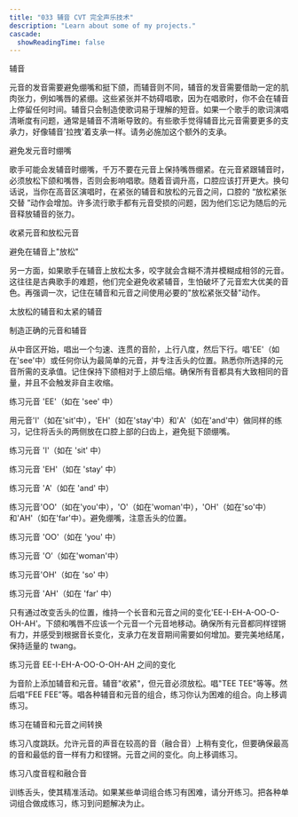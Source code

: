 ```yaml
---
title: "033 辅音 CVT 完全声乐技术"
description: "Learn about some of my projects."
cascade:
  showReadingTime: false
---
```


辅音

元音的发音需要避免绷嘴和挺下颌，而辅音则不同，辅音的发音需要借助一定的肌肉张力，例如嘴唇的紧绷。这些紧张并不妨碍唱歌，因为在唱歌时，你不会在辅音上停留任何时间。辅音只会制造使歌词易于理解的短音。如果一个歌手的歌词演唱清晰度有问题，通常是辅音不清晰导致的。有些歌手觉得辅音比元音需要更多的支承力，好像辅音'拉拽'着支承一样。请务必施加这个额外的支承。

避免发元音时绷嘴

歌手可能会发辅音时绷嘴，千万不要在元音上保持嘴唇绷紧。在元音紧跟辅音时，必须放松下颌和嘴唇，否则会影响唱歌。随着音调升高，口腔应该打开更大。换句话说，当你在高音区演唱时，在紧张的辅音和放松的元音之间，口腔的 “放松紧张交替 ”动作会增加。许多流行歌手都有元音受损的问题，因为他们忘记为随后的元音释放辅音的张力。

收紧元音和放松元音

避免在辅音上"放松"

另一方面，如果歌手在辅音上放松太多，咬字就会含糊不清并模糊成相邻的元音。这往往是古典歌手的难题，他们完全避免收紧辅音，生怕破坏了元音宏大优美的音色。再强调一次，记住在辅音和元音之间使用必要的"放松紧张交替"动作。

太放松的辅音和太紧的辅音

制造正确的元音和辅音

从中音区开始，唱出一个匀速、连贯的音阶，上行八度，然后下行。唱'EE'（如在'see'中）或任何你认为最简单的元音，并专注舌头的位置。熟悉你所选择的元音所需的支承值。记住保持下颌相对于上颌后缩。确保所有音都具有大致相同的音量，并且不会触发非自主收缩。

练习元音 'EE'（如在 'see' 中）

用元音'I'（如在'sit'中），'EH'（如在'stay'中）和'A'（如在'and'中）做同样的练习，记住将舌头的两侧放在口腔上部的臼齿上，避免挺下颌绷嘴。

练习元音 'I'（如在 'sit' 中）

练习元音 'EH'（如在 'stay' 中）

练习元音 'A'（如在 'and' 中）

练习元音'OO'（如在'you'中），'O'（如在'woman'中），'OH'（如在'so'中）和'AH'（如在'far'中）。避免绷嘴，注意舌头的位置。

练习元音 'OO'（如在 'you' 中）

练习元音 'O’（如在'woman'中）

练习元音'OH'（如在 'so' 中）

练习元音 'AH'（如在 'far' 中）

只有通过改变舌头的位置，维持一个长音和元音之间的变化'EE-I-EH-A-OO-O-OH-AH'。下颌和嘴唇不应该一个元音一个元音地移动。确保所有元音都同样铿锵有力，并感受到根据音长变化，支承力在发音期间需要如何增加。要完美地结尾，保持适量的 twang。

练习元音 EE-I-EH-A-OO-O-OH-AH 之间的变化

为音阶上添加辅音和元音。辅音"收紧"，但元音必须放松。唱"TEE TEE"等等。然后唱“FEE FEE”等。唱各种辅音和元音的组合，练习你认为困难的组合。向上移调练习。

练习在辅音和元音之间转换

练习八度跳跃。允许元音的声音在较高的音（融合音）上稍有变化，但要确保最高的音和最低的音一样有力和铿锵。元音之间的变化。向上移调练习。

练习八度音程和融合音

训练舌头，使其精准活动。如果某些单词组合练习有困难，请分开练习。把各种单词组合做成练习，练习到问题解决为止。